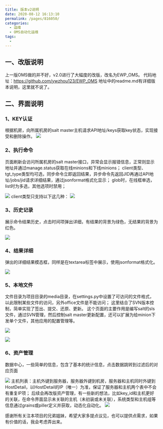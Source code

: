 ```yaml
---
title: 版本v2说明
date: 2020-08-12 16:13:10
permalink: /pages/816050/
categories: 
  - 运维
  - OMS自动化运维
tags: 
  - 
---
```

## 一、改版说明
上一版OMS做的并不好，v2.0进行了大幅度的改版，改名为EWP_OMS。
代码地址：https://github.com/ywzhou123/EWP_OMS
地址中的readme.md有详细版本说明，这里就不说了。

<!-- more -->

## 二、界面说明
### 1、KEY认证
根据机房，向所属机房的salt master主机请求API地址/keys获取key状态，实现接受和删除操作。
![](https://s2.51cto.com/wyfs02/M01/82/33/wKiom1dOTM6AwJZlAABaiUvwtjs546.png)
### 2、执行命令
页面刷新会访问所属机房的salt master接口，异常会显示报错信息，正常则显示地址并通过manage.status获取在线minions和下线minions；
client类型、tgt_type类型均可选，同步命令立即返回结果，异步命令先返回JID再通过API地址/jobs/jid请求详细结果，通过jsonformat格式化显示；
glob时，在线框单选，list时为多选，其他选项时禁用；

![](https://s2.51cto.com/wyfs02/M01/82/31/wKioL1dOTc3x7BxaAACu11EtYGs188.png)
    client类型只支持以下这几种：
![](https://s1.51cto.com/wyfs02/M01/82/33/wKiom1dOT7PADF2HAAASlEkG2fg434.png)

### 3、历史记录
展示命令结果历史，点击时间项弹出详细，有结果的背景为绿色，无结果的背景为红色。

![](https://s2.51cto.com/wyfs02/M00/82/33/wKiom1dOTM3ztniMAADYCH4Jqr0908.png)
### 4、结果详细
弹出的详细结果模态框，同样是在textarea标签中展示，使用jsonformat格式化。

![](https://s2.51cto.com/wyfs02/M02/82/31/wKioL1dOTcuhwvonAAD03PIlIi4300.png)
### 5、本地文件
文件目录为项目目录的media目录，在settings.py中设置了可访问的文件格式，以此限制某些文件的访问，另外office文件是不能访问；
这里结合了SVN版本控制，简单实现了签出、提交、还原、更新。
这个页面的主要作用是编写salt的sls文件，通过SVN管理，然后控制salt master更新配置，还可以扩展为给minion下发单个文件，其他应用的配置管理等。

![](https://s2.51cto.com/wyfs02/M00/82/33/wKiom1dOTM7zeaSUAACjccX6c3E259.png)

![](https://s2.51cto.com/wyfs02/M00/82/31/wKioL1dOTcyQtH02AABVjc0mFHw739.png)
### 6、资产管理
数据中心，一些简单的信息，包含了基本的统计信息，点击数据跳转到过滤后的对应页面

![](https://s5.51cto.com/wyfs02/M00/82/33/wKiom1dOUnDyKAbMAACPMWPpTAQ282.png)
    主机列表：主机外键到服务器，服务器外键到机房，服务器和主机同时外键到HostDetail，以HostDetail的IP（唯一）为准，保证了服务器和主机两个表中不会有重复IP项；
    后续会再改版资产管理，有一些新的想法，比如key_id和主机更好的关联，在命令界面显示未关联的主机（未初装或未关联），系统类型和主机组等信息通过grains或piller定义并获取，动态化自动化。
![](https://s5.51cto.com/wyfs02/M00/82/32/wKioL1dOU26CAP1xAADcov5uQk8891.png)

感谢所有关注本项目的兄弟姐妹，希望大家多提点议见，也可以提供点需求，如果有价值的话，我会考虑弄出来。

